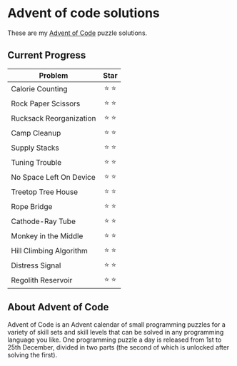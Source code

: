 # Advent of code solutions

These are my [Advent of Code](https://adventofcode.com/) puzzle solutions.

Current Progress
--------------------

| Problem                       | Star  |
| ------------------------------| :---: |
| Calorie Counting              | ⭐ ⭐ |
| Rock Paper Scissors           | ⭐ ⭐ |
| Rucksack Reorganization       | ⭐ ⭐ |
| Camp Cleanup                  | ⭐ ⭐ |
| Supply Stacks                 | ⭐ ⭐ |
| Tuning Trouble                | ⭐ ⭐ |
| No Space Left On Device       | ⭐ ⭐ |
| Treetop Tree House            | ⭐ ⭐ |
| Rope Bridge                   | ⭐ ⭐ |
| Cathode-Ray Tube              | ⭐ ⭐ |
| Monkey in the Middle          | ⭐ ⭐ |
| Hill Climbing Algorithm       | ⭐ ⭐ |
| Distress Signal               | ⭐ ⭐ |
| Regolith Reservoir            | ⭐ ⭐ |

About Advent of Code
--------------------

Advent of Code is an Advent calendar of small programming puzzles
for a variety of skill sets and skill levels that can be solved in any
programming language you like. One programming puzzle a day is released from 1st
to 25th December, divided in two parts (the second of which is unlocked after
solving the first).
